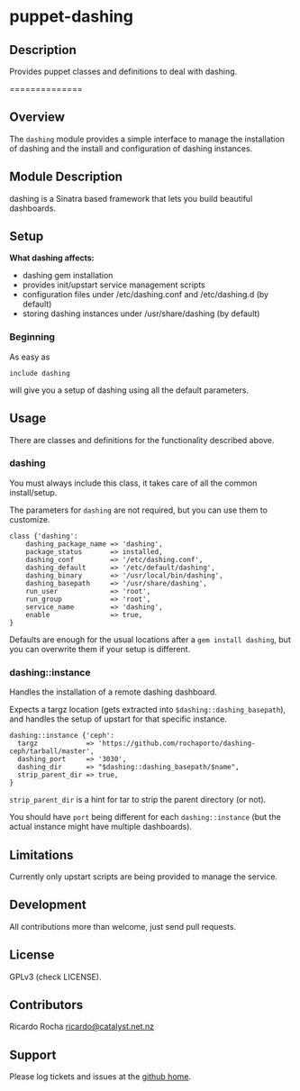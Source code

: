puppet-dashing
=======

## Description

Provides puppet classes and definitions to deal with dashing.

==============

Overview
-------

The `dashing` module provides a simple interface to manage the installation of dashing and the install and configuration of dashing instances.

Module Description
------------------

dashing is a Sinatra based framework that lets you build beautiful dashboards.

Setup
-----

**What dashing affects:**

* dashing gem installation
* provides init/upstart service management scripts
* configuration files under /etc/dashing.conf and /etc/dashing.d (by default)
* storing dashing instances under /usr/share/dashing (by default)

### Beginning

As easy as

    include dashing

will give you a setup of dashing using all the default parameters.

Usage
-----

There are classes and definitions for the functionality described above.

### dashing

You must always include this class, it takes care of all the common install/setup.

The parameters for `dashing` are not required, but you can use them to customize.

    class {'dashing':
        dashing_package_name => 'dashing',
        package_status       => installed,
        dashing_conf         => '/etc/dashing.conf',
        dashing_default      => '/etc/default/dashing',
        dashing_binary       => '/usr/local/bin/dashing',
        dashing_basepath     => '/usr/share/dashing',
        run_user             => 'root',
        run_group            => 'root',
        service_name         => 'dashing',
        enable               => true,
    }

Defaults are enough for the usual locations after a `gem install dashing`, but you can overwrite them if your setup is different.

### dashing::instance

Handles the installation of a remote dashing dashboard.

Expects a targz location (gets extracted into `$dashing::dashing_basepath`), and handles the setup of upstart for that specific instance.

    dashing::instance {'ceph':
      targz            => 'https://github.com/rochaporto/dashing-ceph/tarball/master',
      dashing_port     => '3030',
      dashing_dir      => "$dashing::dashing_basepath/$name",
      strip_parent_dir => true,
    }

`strip_parent_dir` is a hint for tar to strip the parent directory (or not).

You should have `port` being different for each `dashing::instance` (but the actual instance might have multiple dashboards).

Limitations
-----------

Currently only upstart scripts are being provided to manage the service.

Development
-----------

All contributions more than welcome, just send pull requests.

License
-------

GPLv3 (check LICENSE).

Contributors
------------

Ricardo Rocha <ricardo@catalyst.net.nz>

Support
-------

Please log tickets and issues at the [github home](https://github.com/rochaporto/puppet-dashing/issues).
